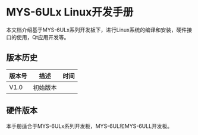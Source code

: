 # MYS-6ULx Linux开发手册

本文档介绍基于MYS-6ULx系列开发板下，进行Linux系统的编译和安装，硬件接口的使用，Qt应用开发等。

## 版本历史

版本号 | 描述 | 时间
---- | ---- | ----
V1.0 | 初始版本 | 

## 硬件版本

本手册适合于MYS-6ULx系列开发板，MYS-6UL和MYS-6ULL开发板。
